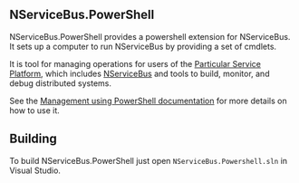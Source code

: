 ## NServiceBus.PowerShell 

NServiceBus.PowerShell provides a powershell extension for NServiceBus. It sets up a computer to run NServiceBus by providing a set of cmdlets.

It is tool for managing operations for users of the [Particular Service Platform](https://particular.net/service-platform), which includes [NServiceBus](https://particular.net/nservicebus) and tools to build, monitor, and debug distributed systems.

See the [Management using PowerShell documentation](https://docs.particular.net/nservicebus/operations/management-using-powershell) for more details on how to use it.

## Building

To build NServiceBus.PowerShell just open `NServiceBus.Powershell.sln` in Visual Studio. 
